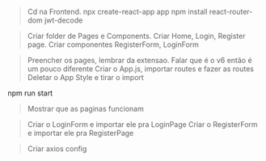> Cd na Frontend. 
npx create-react-app app
npm install react-router-dom jwt-decode

> Criar folder de Pages e Components.
> Criar Home, Login, Register page.
> Criar componentes RegisterForm, LoginForm

> Preencher os pages, lembrar da extensao. 
> Falar que é o v6 então é um pouco diferente
> Criar o App.js, importar routes e fazer as routes
> Deletar o App Style e tirar o import

npm run start
> Mostrar que as paginas funcionam

> Criar o LoginForm e importar ele pra LoginPage
> Criar o RegisterForm e importar ele pra RegisterPage

> Criar axios config